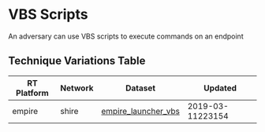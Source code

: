 # VBS Scripts

An adversary can use VBS scripts to execute commands on an endpoint

## Technique Variations Table

| RT Platform | Network | Dataset | Updated |
| ----------- | ------- | --------- | ------- |
| empire |  shire | [empire_launcher_vbs](./empire_launcher_vbs.md) | 2019-03-11223154 |